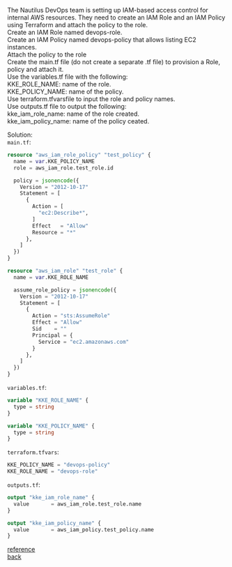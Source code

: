 The Nautilus DevOps team is setting up IAM-based access control for internal AWS resources. They need to create an IAM Role and an IAM Policy using Terraform and attach the policy to the role.  
    Create an IAM Role named devops-role.  
    Create an IAM Policy named devops-policy that allows listing EC2 instances.  
    Attach the policy to the role  
    Create the main.tf file (do not create a separate .tf file) to provision a Role, policy and attach it.  
    Use the variables.tf file with the following:  
        KKE_ROLE_NAME: name of the role.  
        KKE_POLICY_NAME: name of the policy.  
    Use terraform.tfvarsfile to input the role and policy names.  
    Use outputs.tf file to output the following:  
        kke_iam_role_name: name of the role created.  
        kke_iam_policy_name: name of the policy ceated.  

Solution:  
`main.tf`:
```terraform
resource "aws_iam_role_policy" "test_policy" {
  name = var.KKE_POLICY_NAME
  role = aws_iam_role.test_role.id

  policy = jsonencode({
    Version = "2012-10-17"
    Statement = [
      {
        Action = [
          "ec2:Describe*",
        ]
        Effect   = "Allow"
        Resource = "*"
      },
    ]
  })
}

resource "aws_iam_role" "test_role" {
  name = var.KKE_ROLE_NAME

  assume_role_policy = jsonencode({
    Version = "2012-10-17"
    Statement = [
      {
        Action = "sts:AssumeRole"
        Effect = "Allow"
        Sid    = ""
        Principal = {
          Service = "ec2.amazonaws.com"
        }
      },
    ]
  })
}
```
`variables.tf`:
```terraform
variable "KKE_ROLE_NAME" {
  type = string
}

variable "KKE_POLICY_NAME" {
  type = string
}
```
`terraform.tfvars`:
```terraform
KKE_POLICY_NAME = "devops-policy"
KKE_ROLE_NAME = "devops-role"
```
`outputs.tf`:
```terraform
output "kke_iam_role_name" {
  value       = aws_iam_role.test_role.name
}

output "kke_iam_policy_name" {
  value       = aws_iam_policy.test_policy.name
}
```
[reference](https://registry.terraform.io/providers/hashicorp/aws/latest/docs/resources/iam_role_policy)  
[back](https://github.com/MederD/Kodekloud-Engineer-Tasks/tree/main)

